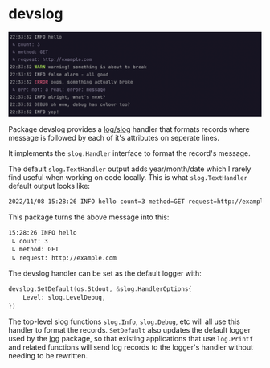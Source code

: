 # devslog

<center><img src="screenshot.png" /></center>

Package devslog provides a [log/slog](https://pkg.go.dev/log/slog) handler
that formats records where message is followed by each of it's attributes
on seperate lines.

It implements the `slog.Handler` interface to format the record's message.

The default `slog.TextHandler` output adds year/month/date which I rarely find
useful when working on code locally. This is what `slog.TextHandler` default
output looks like:

```sh
2022/11/08 15:28:26 INFO hello count=3 method=GET request=http://example.com
```

This package turns the above message into this:

```sh
15:28:26 INFO hello
 ↳ count: 3
 ↳ method: GET
 ↳ request: http://example.com
```

The devslog handler can be set as the default logger with:

```go
devslog.SetDefault(os.Stdout, &slog.HandlerOptions{
    Level: slog.LevelDebug,
})
```

The top-level slog functions `slog.Info`, `slog.Debug`, etc will all use this
handler to format the records. `SetDefault` also updates the default logger
used by the [log](https://pkg.go.dev/log) package, so that existing applications
that use `log.Printf` and related functions will send log records to the logger's
handler without needing to be rewritten.
